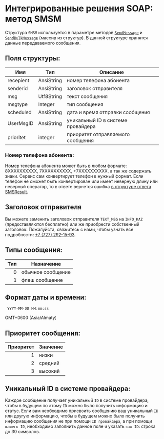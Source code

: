 # Интегрированные решения SOAP: метод SMSM

Структура `SMSM` используется в параметре методов [`SendMessage`](/protocols/soap/method-sendmessage.html) и [`SendBulkMessage`](/protocols/soap/method-sendbulkmessage.html) (массив из структур). В данной структуре хранятся данные передаваемого сообщения.

## Поля структуры:

Имя       | Тип        | Описание
----------|------------|---------
recepient | AnsiString | номер телефона абонента
senderid  | AnsiString | заголовок отправителя
msg       | Utf8String | текст сообщения
msgtype   | Integer    | тип сообщения
scheduled | AnsiString | дата и время отправки сообщения
UserMsgID | AnsiString | уникальный ID в системе провайдера
prioritet | integer    | приоритет отправляемого сообщения

### Номер телефона абонента:

Номер телефона абонента может быть в любом формате: 8XXXXXXXXXX, 7XXXXXXXXXX, +7XXXXXXXXXX, а так же содержать знаки. Сервис сам конвертирует телефон в нужный формат. Если телефон не сможет быть конвертирован или имеет неверную длину или неверный оператор, то в ответе вернется ошибка [в структуре ответа SMSResult](/protocols/soap/structure-smsresult.html).

## Заголовок отправителя

Вы можете заменить заголовок отправителя `TEXT_MSG` на `INFO_KAZ` (предоставляются бесплатно) или же приобрести собственный заголовок. Пожалуйста, свяжитесь с нами, чтобы узнать все подробности: [+7 (727) 292-15-93](tel:+77272921593).

## Типы сообщения:

Тип | Назначение
---:|------------------
0   | обычное сообщение
1   | флеш сообщение

## Формат даты и времени:

     YYYY-MM-DD HH:mm:ss

GMT+0600 (Asia/Almaty)

## Приоритет сообщения:

Приоритет | Значение
---------:|---------
1         | низки
2         | средний
3         | высокий

## Уникальный ID в системе провайдера:

Каждое сообщение получает уникальный `ID` в системе провайдера, чтобы в будущем по этому `ID` можно было получить информацию и статус. Если вам необходимо присвоить сообщению ваш уникальный `ID` или другую информацию, чтобы в будущем можно было получить информацию сообщения не при помощи `ID провайдера`, а при помощи `вашего ID`, необходимо заполнить данное поле и указать `ваш ID`: строка до 30 символов.
